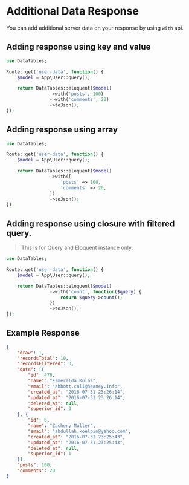 # Additional Data Response

You can add additional server data on your response by using `with` api.

<a name="key-value"></a>
## Adding response using key and value

```php
use DataTables;

Route::get('user-data', function() {
	$model = App\User::query();

	return DataTables::eloquent($model)
				->with('posts', 100)
				->with('comments', 20)
				->toJson();
});
```

<a name="array"></a>
## Adding response using array

```php
use DataTables;

Route::get('user-data', function() {
	$model = App\User::query();

	return DataTables::eloquent($model)
				->with([
					'posts' => 100,
					'comments' => 20,
				])
				->toJson();
});
```

<a name="closure"></a>
## Adding response using closure with filtered query. 

> This is for Query and Eloquent instance only,

```php
use DataTables;

Route::get('user-data', function() {
	$model = App\User::query();

	return DataTables::eloquent($model)
				->with('count', function($query) {
					return $query->count();
				})
				->toJson();
});
```

<a name="response"></a>
## Example Response

```json
{
	"draw": 1,
	"recordsTotal": 10,
	"recordsFiltered": 3,
	"data": [{
		"id": 476,
		"name": "Esmeralda Kulas",
		"email": "abbott.cali@heaney.info",
		"created_at": "2016-07-31 23:26:14",
		"updated_at": "2016-07-31 23:26:14",
		"deleted_at": null,
		"superior_id": 0
	}, {
		"id": 6,
		"name": "Zachery Muller",
		"email": "abdullah.koelpin@yahoo.com",
		"created_at": "2016-07-31 23:25:43",
		"updated_at": "2016-07-31 23:25:43",
		"deleted_at": null,
		"superior_id": 1
	}],
	"posts": 100,
	"comments": 20
}
```

